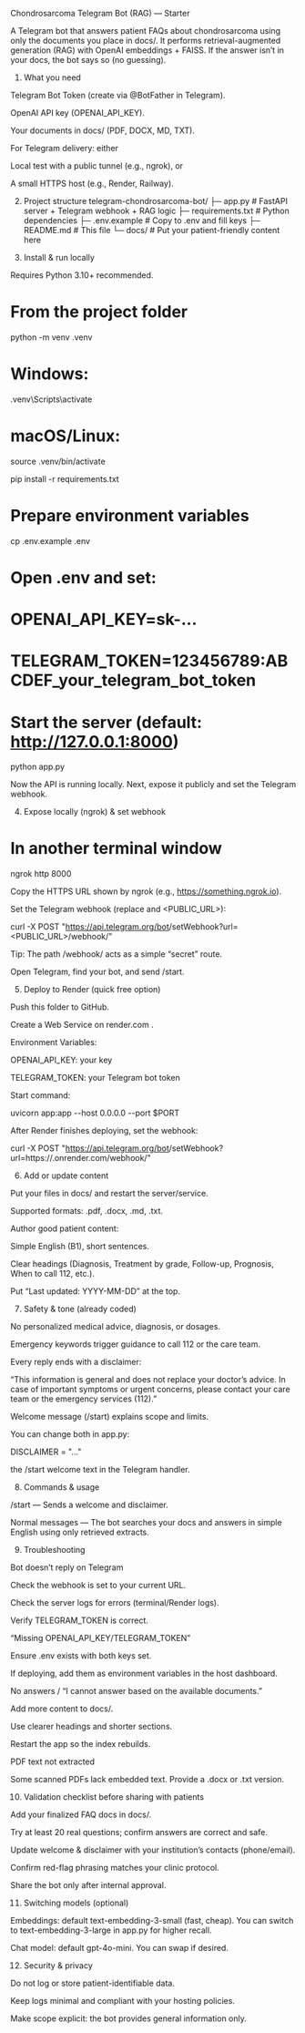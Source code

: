 Chondrosarcoma Telegram Bot (RAG) — Starter

A Telegram bot that answers patient FAQs about chondrosarcoma using only the documents you place in docs/.
It performs retrieval-augmented generation (RAG) with OpenAI embeddings + FAISS.
If the answer isn’t in your docs, the bot says so (no guessing).

1) What you need

Telegram Bot Token (create via @BotFather in Telegram).

OpenAI API key (OPENAI_API_KEY).

Your documents in docs/ (PDF, DOCX, MD, TXT).

For Telegram delivery: either

Local test with a public tunnel (e.g., ngrok), or

A small HTTPS host (e.g., Render, Railway).

2) Project structure
telegram-chondrosarcoma-bot/
├─ app.py              # FastAPI server + Telegram webhook + RAG logic
├─ requirements.txt    # Python dependencies
├─ .env.example        # Copy to .env and fill keys
├─ README.md           # This file
└─ docs/               # Put your patient-friendly content here

3) Install & run locally

Requires Python 3.10+ recommended.

# From the project folder
python -m venv .venv
# Windows:
.venv\Scripts\activate
# macOS/Linux:
source .venv/bin/activate

pip install -r requirements.txt

# Prepare environment variables
cp .env.example .env
# Open .env and set:
# OPENAI_API_KEY=sk-...
# TELEGRAM_TOKEN=123456789:ABCDEF_your_telegram_bot_token

# Start the server (default: http://127.0.0.1:8000)
python app.py


Now the API is running locally. Next, expose it publicly and set the Telegram webhook.

4) Expose locally (ngrok) & set webhook
# In another terminal window
ngrok http 8000


Copy the HTTPS URL shown by ngrok (e.g., https://something.ngrok.io).

Set the Telegram webhook (replace <TOKEN> and <PUBLIC_URL>):

curl -X POST "https://api.telegram.org/bot<TOKEN>/setWebhook?url=<PUBLIC_URL>/webhook/<TOKEN>"


Tip: The path /webhook/<TOKEN> acts as a simple “secret” route.

Open Telegram, find your bot, and send /start.

5) Deploy to Render (quick free option)

Push this folder to GitHub.

Create a Web Service on render.com
.

Environment Variables:

OPENAI_API_KEY: your key

TELEGRAM_TOKEN: your Telegram bot token

Start command:

uvicorn app:app --host 0.0.0.0 --port $PORT


After Render finishes deploying, set the webhook:

curl -X POST "https://api.telegram.org/bot<TOKEN>/setWebhook?url=https://<your-render-app>.onrender.com/webhook/<TOKEN>"

6) Add or update content

Put your files in docs/ and restart the server/service.

Supported formats: .pdf, .docx, .md, .txt.

Author good patient content:

Simple English (B1), short sentences.

Clear headings (Diagnosis, Treatment by grade, Follow-up, Prognosis, When to call 112, etc.).

Put “Last updated: YYYY-MM-DD” at the top.

7) Safety & tone (already coded)

No personalized medical advice, diagnosis, or dosages.

Emergency keywords trigger guidance to call 112 or the care team.

Every reply ends with a disclaimer:

“This information is general and does not replace your doctor’s advice. In case of important symptoms or urgent concerns, please contact your care team or the emergency services (112).”

Welcome message (/start) explains scope and limits.

You can change both in app.py:

DISCLAIMER = "..."

the /start welcome text in the Telegram handler.

8) Commands & usage

/start — Sends a welcome and disclaimer.

Normal messages — The bot searches your docs and answers in simple English using only retrieved extracts.

9) Troubleshooting

Bot doesn’t reply on Telegram

Check the webhook is set to your current URL.

Check the server logs for errors (terminal/Render logs).

Verify TELEGRAM_TOKEN is correct.

“Missing OPENAI_API_KEY/TELEGRAM_TOKEN”

Ensure .env exists with both keys set.

If deploying, add them as environment variables in the host dashboard.

No answers / “I cannot answer based on the available documents.”

Add more content to docs/.

Use clearer headings and shorter sections.

Restart the app so the index rebuilds.

PDF text not extracted

Some scanned PDFs lack embedded text. Provide a .docx or .txt version.

10) Validation checklist before sharing with patients

 Add your finalized FAQ docs in docs/.

 Try at least 20 real questions; confirm answers are correct and safe.

 Update welcome & disclaimer with your institution’s contacts (phone/email).

 Confirm red-flag phrasing matches your clinic protocol.

 Share the bot only after internal approval.

11) Switching models (optional)

Embeddings: default text-embedding-3-small (fast, cheap).
You can switch to text-embedding-3-large in app.py for higher recall.

Chat model: default gpt-4o-mini. You can swap if desired.

12) Security & privacy

Do not log or store patient-identifiable data.

Keep logs minimal and compliant with your hosting policies.

Make scope explicit: the bot provides general information only.

